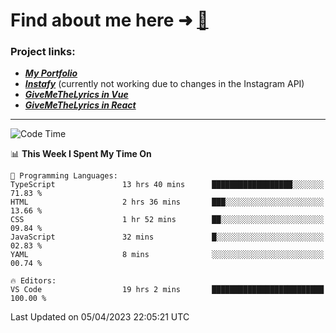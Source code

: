# Find about me here ➜ [🧑](https://pauabella.dev)

### Project links:
- ***[My Portfolio](https://pauabella.dev)***
- ***[Instafy](https://instafy.me)*** (currently not working due to changes in the Instagram API)
- ***[GiveMeTheLyrics in Vue](https://lyrics.pauabella.dev)***
- ***[GiveMeTheLyrics in React](https://pauabella.dev/GiveMeTheLyrics)***

---
<!--START_SECTION:waka-->
![Code Time](http://img.shields.io/badge/Code%20Time-2%2C059%20hrs%2047%20mins-blue)

📊 **This Week I Spent My Time On** 

```text
💬 Programming Languages: 
TypeScript               13 hrs 40 mins      ██████████████████░░░░░░░   71.83 % 
HTML                     2 hrs 36 mins       ███░░░░░░░░░░░░░░░░░░░░░░   13.66 % 
CSS                      1 hr 52 mins        ██░░░░░░░░░░░░░░░░░░░░░░░   09.84 % 
JavaScript               32 mins             █░░░░░░░░░░░░░░░░░░░░░░░░   02.83 % 
YAML                     8 mins              ░░░░░░░░░░░░░░░░░░░░░░░░░   00.74 % 

🔥 Editors: 
VS Code                  19 hrs 2 mins       █████████████████████████   100.00 % 
```


 Last Updated on 05/04/2023 22:05:21 UTC
<!--END_SECTION:waka-->
